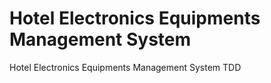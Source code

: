 # Hotel Electronics Equipments Management System
Hotel Electronics Equipments Management System TDD
